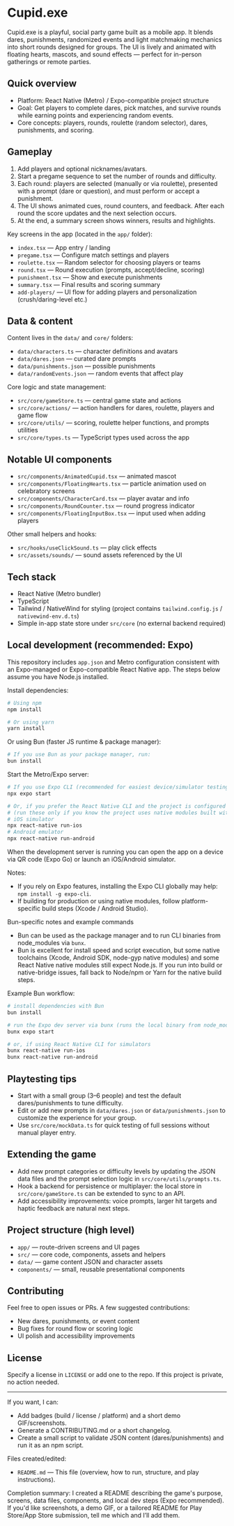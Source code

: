 # Cupid.exe

Cupid.exe is a playful, social party game built as a mobile app. It blends dares, punishments, randomized events and light matchmaking mechanics into short rounds designed for groups. The UI is lively and animated with floating hearts, mascots, and sound effects — perfect for in-person gatherings or remote parties.

## Quick overview

- Platform: React Native (Metro) / Expo-compatible project structure
- Goal: Get players to complete dares, pick matches, and survive rounds while earning points and experiencing random events.
- Core concepts: players, rounds, roulette (random selector), dares, punishments, and scoring.

## Gameplay

1. Add players and optional nicknames/avatars.
2. Start a pregame sequence to set the number of rounds and difficulty.
3. Each round: players are selected (manually or via roulette), presented with a prompt (dare or question), and must perform or accept a punishment.
4. The UI shows animated cues, round counters, and feedback. After each round the score updates and the next selection occurs.
5. At the end, a summary screen shows winners, results and highlights.

Key screens in the app (located in the `app/` folder):

- `index.tsx` — App entry / landing
- `pregame.tsx` — Configure match settings and players
- `roulette.tsx` — Random selector for choosing players or teams
- `round.tsx` — Round execution (prompts, accept/decline, scoring)
- `punishment.tsx` — Show and execute punishments
- `summary.tsx` — Final results and scoring summary
- `add-players/` — UI flow for adding players and personalization (crush/daring-level etc.)

## Data & content

Content lives in the `data/` and `core/` folders:

- `data/characters.ts` — character definitions and avatars
- `data/dares.json` — curated dare prompts
- `data/punishments.json` — possible punishments
- `data/randomEvents.json` — random events that affect play

Core logic and state management:

- `src/core/gameStore.ts` — central game state and actions
- `src/core/actions/` — action handlers for dares, roulette, players and game flow
- `src/core/utils/` — scoring, roulette helper functions, and prompts utilities
- `src/core/types.ts` — TypeScript types used across the app

## Notable UI components

- `src/components/AnimatedCupid.tsx` — animated mascot
- `src/components/FloatingHearts.tsx` — particle animation used on celebratory screens
- `src/components/CharacterCard.tsx` — player avatar and info
- `src/components/RoundCounter.tsx` — round progress indicator
- `src/components/FloatingInputBox.tsx` — input used when adding players

Other small helpers and hooks:

- `src/hooks/useClickSound.ts` — play click effects
- `src/assets/sounds/` — sound assets referenced by the UI

## Tech stack

- React Native (Metro bundler)
- TypeScript
- Tailwind / NativeWind for styling (project contains `tailwind.config.js` / `nativewind-env.d.ts`)
- Simple in-app state store under `src/core` (no external backend required)

## Local development (recommended: Expo)

This repository includes `app.json` and Metro configuration consistent with an Expo-managed or Expo-compatible React Native app. The steps below assume you have Node.js installed.

Install dependencies:

```bash
# Using npm
npm install

# Or using yarn
yarn install
```

Or using Bun (faster JS runtime & package manager):

```bash
# If you use Bun as your package manager, run:
bun install
```

Start the Metro/Expo server:

```bash
# If you use Expo CLI (recommended for easiest device/simulator testing)
npx expo start

# Or, if you prefer the React Native CLI and the project is configured for it
# (run these only if you know the project uses native modules built with the RN CLI):
# iOS simulator
npx react-native run-ios
# Android emulator
npx react-native run-android
```

When the development server is running you can open the app on a device via QR code (Expo Go) or launch an iOS/Android simulator.

Notes:

- If you rely on Expo features, installing the Expo CLI globally may help: `npm install -g expo-cli`.
- If building for production or using native modules, follow platform-specific build steps (Xcode / Android Studio).

Bun-specific notes and example commands

- Bun can be used as the package manager and to run CLI binaries from node_modules via `bunx`.
- Bun is excellent for install speed and script execution, but some native toolchains (Xcode, Android SDK, node-gyp native modules) and some React Native native modules still expect Node.js. If you run into build or native-bridge issues, fall back to Node/npm or Yarn for the native build steps.

Example Bun workflow:

```bash
# install dependencies with Bun
bun install

# run the Expo dev server via bunx (runs the local binary from node_modules)
bunx expo start

# or, if using React Native CLI for simulators
bunx react-native run-ios
bunx react-native run-android
```

## Playtesting tips

- Start with a small group (3–6 people) and test the default dares/punishments to tune difficulty.
- Edit or add new prompts in `data/dares.json` or `data/punishments.json` to customize the experience for your group.
- Use `src/core/mockData.ts` for quick testing of full sessions without manual player entry.

## Extending the game

- Add new prompt categories or difficulty levels by updating the JSON data files and the prompt selection logic in `src/core/utils/prompts.ts`.
- Hook a backend for persistence or multiplayer: the local store in `src/core/gameStore.ts` can be extended to sync to an API.
- Add accessibility improvements: voice prompts, larger hit targets and haptic feedback are natural next steps.

## Project structure (high level)

- `app/` — route-driven screens and UI pages
- `src/` — core code, components, assets and helpers
- `data/` — game content JSON and character assets
- `components/` — small, reusable presentational components

## Contributing

Feel free to open issues or PRs. A few suggested contributions:

- New dares, punishments, or event content
- Bug fixes for round flow or scoring logic
- UI polish and accessibility improvements

## License

Specify a license in `LICENSE` or add one to the repo. If this project is private, no action needed.

---

If you want, I can:

- Add badges (build / license / platform) and a short demo GIF/screenshots.
- Generate a CONTRIBUTING.md or a short changelog.
- Create a small script to validate JSON content (dares/punishments) and run it as an npm script.

Files created/edited:

- `README.md` — This file (overview, how to run, structure, and play instructions).

Completion summary: I created a README describing the game's purpose, screens, data files, components, and local dev steps (Expo recommended). If you'd like screenshots, a demo GIF, or a tailored README for Play Store/App Store submission, tell me which and I’ll add them.
